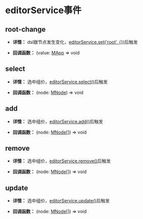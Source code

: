
# editorService事件

## root-change

- **详情：** dsl跟节点发生变化，[editorService.set('root', {})](./editorServiceMethods.md#set)后触发

- **回调函数：** (value: [MApp](https://github.com/Tencent/tmagic-editor/blob/239b5d3efeae916a8cf3e3566d88063ecccc0553/packages/schema/src/index.ts?plain=1#L66-L73) => void

## select

- **详情：** 选中组价，[editorService.select()](./editorServiceMethods.md#select)后触发

- **回调函数：** (node: [MNode](https://github.com/Tencent/tmagic-editor/blob/c143a5f7670ae61d80c1a2cfcc780cfb5259849d/packages/schema/src/index.ts#L99)) => void

## add

- **详情：** 选中组价，[editorService.add()](./editorServiceMethods.md#add)后触发

- **回调函数：** (node: [MNode](https://github.com/Tencent/tmagic-editor/blob/c143a5f7670ae61d80c1a2cfcc780cfb5259849d/packages/schema/src/index.ts#L99)[]) => void


## remove

- **详情：** 选中组价，[editorService.remove()](./editorServiceMethods.md#remove)后触发

- **回调函数：** (node: [MNode](https://github.com/Tencent/tmagic-editor/blob/c143a5f7670ae61d80c1a2cfcc780cfb5259849d/packages/schema/src/index.ts#L99)[]) => void


## update

- **详情：** 选中组价，[editorService.update()](./editorServiceMethods.md#update)后触发

- **回调函数：** (node: [MNode](https://github.com/Tencent/tmagic-editor/blob/c143a5f7670ae61d80c1a2cfcc780cfb5259849d/packages/schema/src/index.ts#L99)[]) => void

